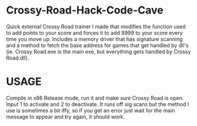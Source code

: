 # Crossy-Road-Hack-Code-Cave
Quick external Crossy Road trainer I made that modifies the function used to add points to your score and forces it to add 9999 to your score every time you move up. Includes a memory driver that has signature scanning and a method to fetch the base address for games that get handled by dll's (ie. Crossy Road.exe is the main exe, but everything gets handled by Crossy Road.dll).

# USAGE
Compile in x86 Release mode, run it and make sure Crossy Road is open. Input 1 to activate and 2 to deactivate. It runs off sig scans but the method I use is sometimes a bit iffy, so if you get an error just wait for the main message to appear and try again, it should work.
